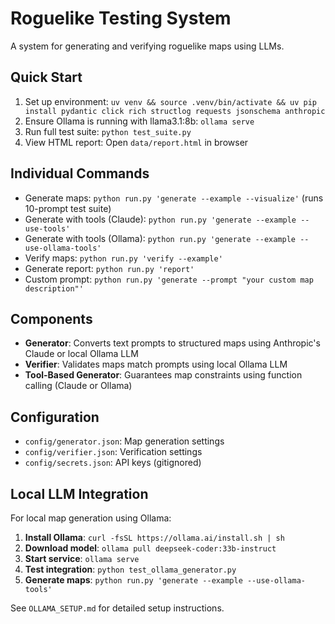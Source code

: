 # Roguelike Testing System

A system for generating and verifying roguelike maps using LLMs.

## Quick Start

1. Set up environment: `uv venv && source .venv/bin/activate && uv pip install pydantic click rich structlog requests jsonschema anthropic`
2. Ensure Ollama is running with llama3.1:8b: `ollama serve`
3. Run full test suite: `python test_suite.py`
4. View HTML report: Open `data/report.html` in browser

## Individual Commands

- Generate maps: `python run.py 'generate --example --visualize'` (runs 10-prompt test suite)
- Generate with tools (Claude): `python run.py 'generate --example --use-tools'`
- Generate with tools (Ollama): `python run.py 'generate --example --use-ollama-tools'`
- Verify maps: `python run.py 'verify --example'`
- Generate report: `python run.py 'report'`
- Custom prompt: `python run.py 'generate --prompt "your custom map description"'`

## Components

- **Generator**: Converts text prompts to structured maps using Anthropic's Claude or local Ollama LLM
- **Verifier**: Validates maps match prompts using local Ollama LLM
- **Tool-Based Generator**: Guarantees map constraints using function calling (Claude or Ollama)

## Configuration

- `config/generator.json`: Map generation settings
- `config/verifier.json`: Verification settings  
- `config/secrets.json`: API keys (gitignored)

## Local LLM Integration

For local map generation using Ollama:

1. **Install Ollama**: `curl -fsSL https://ollama.ai/install.sh | sh`
2. **Download model**: `ollama pull deepseek-coder:33b-instruct`
3. **Start service**: `ollama serve`
4. **Test integration**: `python test_ollama_generator.py`
5. **Generate maps**: `python run.py 'generate --example --use-ollama-tools'`

See `OLLAMA_SETUP.md` for detailed setup instructions.